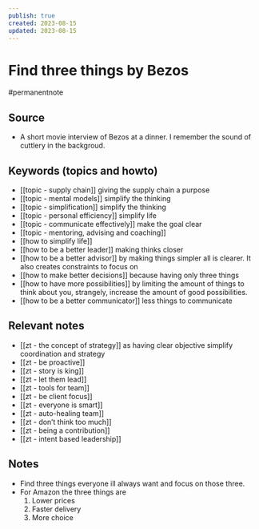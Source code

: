```yaml
---
publish: true
created: 2023-08-15
updated: 2023-08-15
---
```

# Find three things by Bezos

#permanentnote

## Source
- A short movie interview of Bezos at a dinner. I remember the sound of cuttlery in the backgroud. 
## Keywords (topics and howto)
- [[topic - supply chain]] giving the supply chain a purpose
- [[topic - mental models]] simplify the thinking
- [[topic - simplification]] simplify the thinking
- [[topic - personal efficiency]]  simplify life
- [[topic - communicate effectively]] make the goal clear
- [[topic - mentoring, advising and coaching]] 
- [[how to simplify life]]
- [[how to be a better leader]] making thinks  closer
- [[how to be a better advisor]] by making things simpler all is clearer. It also creates constraints to focus on
- [[how to make better decisions]] because having only three things
- [[how to have more possibilities]] by limiting the amount of things to think about you, strangely, increase the amount of good possibilities. 
- [[how to be a better communicator]] less things to communicate
 
 ## Relevant notes
- [[zt - the concept of strategy]] as having clear objective simplify coordination and strategy
- [[zt - be proactive]] 
- [[zt - story is king]]
- [[zt - let them lead]]
- [[zt - tools for team]]
- [[zt - be client focus]]
- [[zt - everyone is smart]]
- [[zt - auto-healing team]]
- [[zt - don’t think too much]]
- [[zt - being a contribution]]
- [[zt - intent based leadership]]
## Notes
- Find three things everyone ill always want and focus on those three. 
- For Amazon the three things are
	1. Lower prices
	2. Faster delivery
	3. More choice